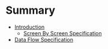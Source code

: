 # Summary

* [Introduction](README.md)
  * [Screen By Screen Specification](understanding-the-architecture.md)
* [Data Flow Specification](chapter1.md)

